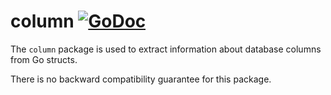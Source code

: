 # column [![GoDoc](https://godoc.org/github.com/jjeffery/sqlstmt/private/column?status.svg)](https://godoc.org/github.com/jjeffery/sqlstmt/private/column)


The `column` package is used to extract information about database
columns from Go structs.

There is no backward compatibility guarantee for this package.